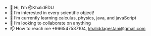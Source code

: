- 👋 Hi, I’m @KhalidEDU
- 👀 I’m interested in every scientific object!
- 🌱 I’m currently learning calculus, physics, java, and javaScript
- 💞 I’m looking to collaborate on anything
- 📫 How to reach me +966547537104, khaliddagestani@gmail.com

<!---
KhalidEDU/KhalidEDU is a ✨ special ✨ repository because its `README.md` (this file) appears on your GitHub profile.
You can click the Preview link to take a look at your changes.
--->
